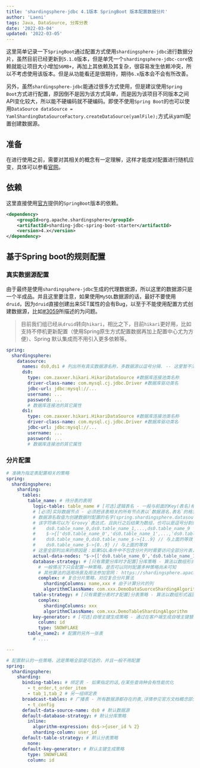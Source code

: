 ```yaml
---
title: 'shardingsphere-jdbc 4.1版本 SpringBoot 版本配置数据分片'
author: 'Laeni'
tags: Java, DataSource, 分库分表
date: '2022-03-04'
updated: '2022-03-05'
---
```


这里简单记录一下`SpringBoot`通过配置方式使用`shardingsphere-jdbc`进行数据分片，虽然目前已经更新到`5.1.0`版本，但是单凭一个`shardingsphere-jdbc-core`依赖就能让项目大小增加`56MB+`，再加上其依赖及其复杂，很容易发生依赖冲突，所以不考虑使用该版本。但是从功能看还是很期待，期待`6.x`版本会不会有所改善。

另外，虽然`shardingsphere-jdbc`能通过很多方式使用，但是建议使用`Spring Boot`方式进行配置，原因倒不是因为该方式简单，而是因为该项目不同版本之间API变化较大，所以能不硬编码就不硬编码。即使不使用`Spring Boot`的也可以使用`DataSource dataSource = YamlShardingDataSourceFactory.createDataSource(yamlFile);`方式从yaml配置创建数据源。

## 准备

在进行使用之前，需要对其相关的概念有一定理解，这样才能度对配置进行随机应变，具体可以参看[官网](https://shardingsphere.apache.org/document/4.1.1/cn/features/sharding/)。

## 依赖

这里直接使用[官方](https://shardingsphere.apache.org/document/4.1.1/cn/manual/sharding-jdbc/usage/sharding/#%E5%BC%95%E5%85%A5maven%E4%BE%9D%E8%B5%96-1)提供的`SpringBoot`版本的依赖。

```xml
<dependency>
    <groupId>org.apache.shardingsphere</groupId>
    <artifactId>sharding-jdbc-spring-boot-starter</artifactId>
    <version>4.x</version>
</dependency>
```

## 基于Spring boot的规则配置

### 真实数据源配置

由于最终是使用`shardingsphere-jdbc`生成的代理数据源，所以这里的数据源只是一个半成品。并且这里要注意，如果使用`MySQL`数据源的话，最好不要使用`druid`，因为`druid`直接创建出来SET属性的会有Bug，以至于不能使用配置方式创建数据源，比如[#3059](https://github.com/alibaba/druid/issues/3059)所描述的为问题。

> 目前我们组已经从`druid`转向`hikari`，相比之下，目前`hikari`更好用，比如支持不停机更新配置（使用Spring原生方式配置数据再加上配置中心尤为方便）、Spring 默认集成而不用引入更多依赖等。

```yaml
spring:
  shardingsphere:
    datasource:
      names: ds0,ds1 # 列出所有真实数据源名称，多数据源以逗号分隔. -- 这里暂不清楚下面已经配置为什么还要在这里再些一次，不过问题不大
      ds0:
        type: com.zaxxer.hikari.HikariDataSource #数据库连接池类名称
        driver-class-name: com.mysql.cj.jdbc.Driver #数据库驱动类名
        jdbc-url: jdbc:mysql://...
        username: ...
        password: ...
        # 数据库连接池的其它属性
      ds1:
        type: com.zaxxer.hikari.HikariDataSource #数据库连接池类名称
        driver-class-name: com.mysql.cj.jdbc.Driver #数据库驱动类名
        jdbc-url: jdbc:mysql://...
        username: ...
        password: ...
        # 数据库连接池的其它属性
```

### 分片配置

```yaml
# 准确为指定表配置相关的策略
spring:
  shardingsphere:
    sharding:
      tables:
        table_name: # 待分表的表明
          logic-table: table_name # [可选]逻辑表名 - 一般与前面的Key(表名)相同，至于什么情况下不同没有研究过
          # [必须]实际数据节点 - 必须把该表相关的所有节点表以`数据源名.表名`的格式全部列出来
          # 数据源名取值为创建数据时配置的名字(spring.shardingsphere.datasource.names)之一
          # 该字符串可以为`Groovy`表达式，且执行之后结果为数组，也可以是逗号分割的多个字符串，再或者是组合出现，如下示例所示：
          #    ds0.table_name_0,ds0.table_name_1,...,ds0.table_name_9
          #    $->{['ds0.table_name_0','ds0.table_name_1',...,'ds0.table_name_9']} // 与上面的等效
          #    ds0.table_name_0,ds0.table_name_$->{1..9} // 与上面的等效
          #    ds0.table_name_$->{0..9} // 与上面的等效
          # 这里全部列出来的原因是：如果SQL条件中不包含分片列时需要访问全部分片表，此时需要用到
          actual-data-nodes: "$->{['ds0.table_name_0','ds0.table_name_1',...,'ds0.table_name_9']}"
          database-strategy: # [只有需要分库时才配置]分库策略 - 算法以数组形式返回该次SQL实际对应的数据源名称
            # 一般情况下只会配置一种策略，是否可以同时配置多种策略尚未可知
            # 其他算法的适用场景及用法参加官网： https://shardingsphere.apache.org/document/4.1.1/cn/features/sharding/concept/sharding/
            complex: # 复合分片策略，对应复合分片算法
              shardingColumns: name,xxx # 由于计算分片的列
              algorithmClassName: com.xxx.DemoDataSuorceShardingAlgorithm # 算法对应类的全限定名称，需要实现 ComplexKeysShardingAlgorithm 接口
          table-strategy: # [只有需要分表时才配置]分表策略 - 算法以数组形式返回该次SQL实际对应的表名称 - 配置方式完全和分库策略一致
            complex:
              shardingColumns: xxx
              algorithmClassName: com.xxx.DemoTableShardingAlgorithm
          key-generator: # [可选]自增主键生成策略 - 通过在客户端生成自增主键替换以数据库原生自增主键的方式，做到分布式主键无重复
            column: id
            type: SNOWFLAKE
        table_name2: # 配置的另外一张表
          # ....

---

# 配置默认的一些策略，这是策略全部是可选的，并且一般不用配置
spring:
  shardingsphere:
    sharding:
      binding-tables: # 绑定表 - 如果指定的话,在某些查询种会有性能优化
        - t_order,t_order_item
        - tab_1,tab_2 # 另一组绑定表
      broadcast-tables: # 广播表 - 所有数据源都存在的表,详情参见官方文档概念部分
        - t_config
      default-data-source-name: ds0 # 默认数据源
      default-database-strategy: # 默认分库策略
        inline:
          algorithm-expression: ds$->{user_id % 2}
          sharding-column: user_id
      default-table-strategy: # 默认分表策略
        none:
      default-key-generator: # 默认主键生成策略
        type: SNOWFLAKE
        column: id
```

